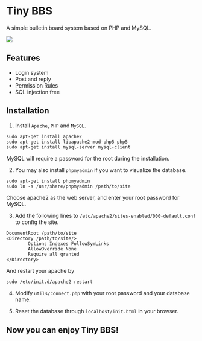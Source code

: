 # Tiny BBS

A simple bulletin board system based on PHP and MySQL.

![](https://github.com/KiddoZhu/Tiny-BBS/blob/master/pic/cover.png)

## Features
- Login system
- Post and reply
- Permission Rules
- SQL injection free


## Installation

1. Install `Apache`, `PHP` and `MySQL`.
```
sudo apt-get install apache2
sudo apt-get install libapache2-mod-php5 php5
sudo apt-get install mysql-server mysql-client
```
MySQL will require a password for the root during the installation.

2. You may also install `phpmyadmin` if you want to visualize the database.
```
sudo apt-get install phpmyadmin
sudo ln -s /usr/share/phpmyadmin /path/to/site
```
Choose apache2 as the web server, and enter your root password for MySQL.

3. Add the following lines to `/etc/apache2/sites-enabled/000-default.conf` to config the site.
```
DocumentRoot /path/to/site
<Directory /path/to/site/>
        Options Indexes FollowSymLinks
        AllowOverride None
        Require all granted
</Directory>
```
And restart your apache by
```
sudo /etc/init.d/apache2 restart
```

4. Modify `utils/connect.php` with your root password and your database name.

5. Reset the database through `localhost/init.html` in your browser.

## Now you can enjoy Tiny BBS!